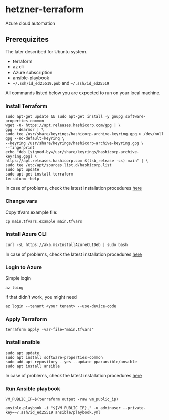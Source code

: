 # hetzner-terraform
Azure cloud automation

## Prerequizites

The later described for Ubuntu system.

* terraform
* az cli
* Azure subscription
* ansible-playbook
* `~/.ssh/id_ed25519.pub` and `~/.ssh/id_ed25519`

All commands listed below you are expected to run on your local machine.

### Install Terraform

```
sudo apt-get update && sudo apt-get install -y gnupg software-properties-common
wget -O- https://apt.releases.hashicorp.com/gpg | \
gpg --dearmor | \
sudo tee /usr/share/keyrings/hashicorp-archive-keyring.gpg > /dev/null
gpg --no-default-keyring \
--keyring /usr/share/keyrings/hashicorp-archive-keyring.gpg \
--fingerprint
echo "deb [signed-by=/usr/share/keyrings/hashicorp-archive-keyring.gpg] \
https://apt.releases.hashicorp.com $(lsb_release -cs) main" | \
sudo tee /etc/apt/sources.list.d/hashicorp.list
sudo apt update
sudo apt-get install terraform
terraform -help
```

In case of problems, check the latest installation procedures [here](https://developer.hashicorp.com/terraform/tutorials/aws-get-started/install-cli)

### Change vars

Copy tfvars.example file:

`cp main.tfvars.example main.tfvars`

### Install Azure CLI

```
curl -sL https://aka.ms/InstallAzureCLIDeb | sudo bash
```

In case of problems, check the latest installation procedures [here](https://learn.microsoft.com/en-us/cli/azure/install-azure-cli-linux)

### Login to Azure

Simple login

```
az loing
```

if that didn't work, you might need 

```
az login --tenant <your tenant> --use-device-code
```


### Apply Terraform

```
terraform apply -var-file="main.tfvars"
```

### Install ansible

```
sudo apt update
sudo apt install software-properties-common
sudo add-apt-repository --yes --update ppa:ansible/ansible
sudo apt install ansible
```

In case of problems, check the latest installation procedures [here](https://docs.ansible.com/ansible/latest/installation_guide/installation_distros.html#installing-ansible-on-ubuntu)

### Run Ansible playbook

```
VM_PUBLIC_IP=$(terraform output -raw vm_public_ip)

ansible-playbook -i "${VM_PUBLIC_IP}," -u adminuser --private-key=~/.ssh/id_ed25519 ansible/playbook.yml
```